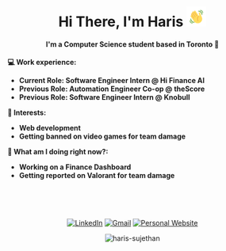 <h1 align="center">
  Hi There, I'm Haris
  <img src="wavegif.gif" width="40"/>
</h1>

<h4 align="center">I'm a Computer Science student based in Toronto 📍</h4>

**💻 Work experience:**

- **Current Role: Software Engineer Intern @ Hi Finance AI**
- **Previous Role: Automation Engineer Co-op @ theScore**
- **Previous Role: Software Engineer Intern @ Knobull**

**🌱 Interests:**

- **Web development**
- **Getting banned on video games for team damage**

**🤔 What am I doing right now?:**

- **Working on a Finance Dashboard**
- **Getting reported on Valorant for team damage**

<br/>
<br><br>

<div align="center">
  
  [![LinkedIn](https://img.shields.io/badge/linkedin-%230077B5.svg?logo=linkedin&logoColor=white)](https://www.linkedin.com/in/haris-sujethan/)
  [![Gmail](https://img.shields.io/badge/Gmail-D14836?logo=gmail&logoColor=white)](mailto:sujethanharis@gmail)
  [![Personal Website](https://img.shields.io/badge/Personal_Website-black)](https://www.haris-sujethan.com)
  
<div>
  
<p align="center"> <img src="https://komarev.com/ghpvc/?username=haris-sujethan&label=Profile%20views&color=0e75b6&style=flat" alt="haris-sujethan" /> </p>
